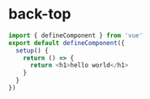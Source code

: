 # back-top``` javascript
import { defineComponent } from 'vue'
export default defineComponent({
  setup() {
    return () => {
      return <h1>hello world</h1>
    }
  }
})
```